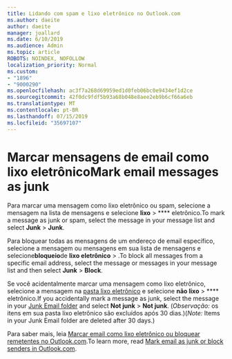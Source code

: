 ```yaml
---
title: Lidando com spam e lixo eletrônico no Outlook.com
ms.author: daeite
author: daeite
manager: joallard
ms.date: 6/10/2019
ms.audience: Admin
ms.topic: article
ROBOTS: NOINDEX, NOFOLLOW
localization_priority: Normal
ms.custom:
- "1896"
- "9000290"
ms.openlocfilehash: ac3f7a268d69959ed1d0feb06bc0e9434ef1d2ce
ms.sourcegitcommit: 42f0dc9fdf5b93a68b048e8aee2eb9b6cf66a6eb
ms.translationtype: MT
ms.contentlocale: pt-BR
ms.lasthandoff: 07/15/2019
ms.locfileid: "35697107"
---
```

# <a name="mark-email-messages-as-junk"></a><span data-ttu-id="5870c-102">Marcar mensagens de email como lixo eletrônico</span><span class="sxs-lookup"><span data-stu-id="5870c-102">Mark email messages as junk</span></span>

<span data-ttu-id="5870c-103">Para marcar uma mensagem como lixo eletrônico ou spam, selecione a mensagem na lista de mensagens e selecione **lixo** > \*\*\*\* eletrônico.</span><span class="sxs-lookup"><span data-stu-id="5870c-103">To mark a message as junk or spam, select the message in your message list and select **Junk** > **Junk**.</span></span>

<span data-ttu-id="5870c-104">Para bloquear todas as mensagens de um endereço de email específico, selecione a mensagem ou mensagens em sua lista de mensagens e selecione**bloqueio**de **lixo eletrônico** > .</span><span class="sxs-lookup"><span data-stu-id="5870c-104">To block all messages from a specific email address, select the message or messages in your message list and then select **Junk** > **Block**.</span></span>

<span data-ttu-id="5870c-105">Se você acidentalmente marcar uma mensagem como lixo eletrônico, selecione a mensagem na [pasta lixo eletrônico](https://outlook.live.com/mail/junkemail) e selecione **não lixo** > \*\*\*\* eletrônico.</span><span class="sxs-lookup"><span data-stu-id="5870c-105">If you accidentally mark a message as junk, select the message in your [Junk Email folder](https://outlook.live.com/mail/junkemail) and select **Not junk** > **Not junk**.</span></span> <span data-ttu-id="5870c-106">(*Observação:* os itens em sua pasta lixo eletrônico são excluídos após 30 dias.)</span><span class="sxs-lookup"><span data-stu-id="5870c-106">(*Note:* Items in your Junk Email folder are deleted after 30 days.)</span></span>

<span data-ttu-id="5870c-107">Para saber mais, leia [Marcar email como lixo eletrônico ou bloquear remetentes no Outlook.com](https://support.office.com/article/a3ece97b-82f8-4a5e-9ac3-e92fa6427ae4?wt.mc_id=Office_Outlook_com_Alchemy).</span><span class="sxs-lookup"><span data-stu-id="5870c-107">To learn more, read [Mark email as junk or block senders in Outlook.com](https://support.office.com/article/a3ece97b-82f8-4a5e-9ac3-e92fa6427ae4?wt.mc_id=Office_Outlook_com_Alchemy).</span></span>